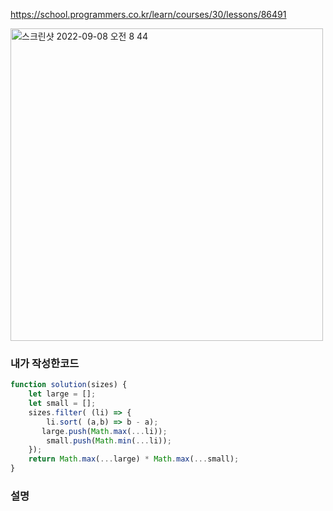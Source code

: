 https://school.programmers.co.kr/learn/courses/30/lessons/86491

<img width="500" alt="스크린샷 2022-09-08 오전 8 44" src="https://user-images.githubusercontent.com/87120463/189002713-c4b0fd01-84b4-4880-a5bc-c53e1fb45afd.png">


### 내가 작성한코드
```js
function solution(sizes) {
    let large = [];
    let small = [];
    sizes.filter( (li) => {
        li.sort( (a,b) => b - a);
       large.push(Math.max(...li));
        small.push(Math.min(...li));
    });
    return Math.max(...large) * Math.max(...small);
}
```

### 설명
